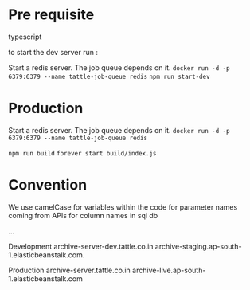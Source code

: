 # Pre requisite
typescript


to start the dev server run : 

Start a redis server. The job queue depends on it. 
`docker run -d -p 6379:6379 --name tattle-job-queue redis`
`npm run start-dev`


# Production
Start a redis server. The job queue depends on it. 
`docker run -d -p 6379:6379 --name tattle-job-queue redis`

`npm run build`
`forever start build/index.js`


# Convention
We use camelCase for variables within the code
for parameter names coming from APIs
for column names in sql db

...


Development
archive-server-dev.tattle.co.in
archive-staging.ap-south-1.elasticbeanstalk.com.

Production
archive-server.tattle.co.in
archive-live.ap-south-1.elasticbeanstalk.com